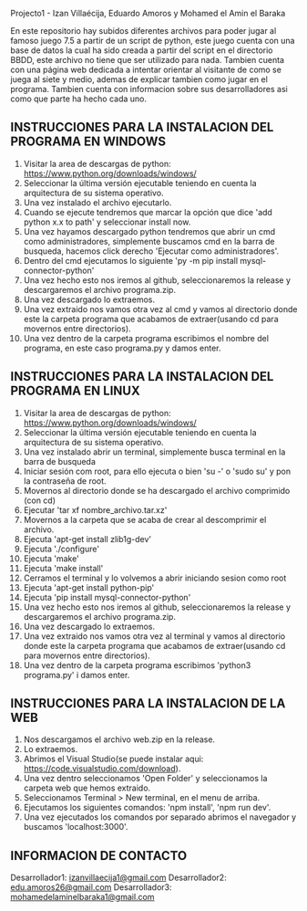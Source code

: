 Projecto1 - Izan Villaécija, Eduardo Amoros y Mohamed el Amin el Baraka

En este repositorio hay subidos diferentes archivos para poder jugar al famoso juego 7.5 a partir de un script de python, este juego cuenta con una base de datos la cual ha sido creada a partir del script en el directorio BBDD, este archivo no tiene que ser utilizado para nada. Tambien cuenta con una página web dedicada a intentar orientar al visitante de como se juega al siete y medio, ademas de explicar tambien como jugar en el programa. Tambien cuenta con informacion sobre sus desarrolladores asi como que parte ha hecho cada uno.

INSTRUCCIONES PARA LA INSTALACION DEL PROGRAMA EN WINDOWS
---------------------------------------------------------
1) Visitar la area de descargas de python: https://www.python.org/downloads/windows/
2) Seleccionar la última versión ejecutable teniendo en cuenta la arquitectura de su sistema operativo.
3) Una vez instalado el archivo ejecutarlo.
4) Cuando se ejecute tendremos que marcar la opción que dice 'add python x.x to path' y seleccionar install now.
5) Una vez hayamos descargado python tendremos que abrir un cmd como administradores, simplemente buscamos cmd en la barra de busqueda, hacemos click derecho 'Ejecutar como administradores'.
6) Dentro del cmd ejecutamos lo siguiente 'py -m pip install mysql-connector-python'
7) Una vez hecho esto nos iremos al github, seleccionaremos la release y descargaremos el archivo programa.zip.
8) Una vez descargado lo extraemos.
9) Una vez extraido nos vamos otra vez al cmd y vamos al directorio donde este la carpeta programa que acabamos de extraer(usando cd para movernos entre directorios). 
10) Una vez dentro de la carpeta programa escribimos el nombre del programa, en este caso programa.py y damos enter.

INSTRUCCIONES PARA LA INSTALACION DEL PROGRAMA EN LINUX
-------------------------------------------------------
1) Visitar la area de descargas de python: https://www.python.org/downloads/windows/
2) Seleccionar la última versión ejecutable teniendo en cuenta la arquitectura de su sistema operativo.
3) Una vez instalado abrir un terminal, simplemente busca terminal en la barra de busqueda
4) Iniciar sesión com root, para ello ejecuta o bien 'su -' o 'sudo su' y pon la contraseña de root.
5) Movernos al directorio donde se ha descargado el archivo comprimido (con cd)
6) Ejecutar 'tar xf nombre_archivo.tar.xz'
7) Movernos a la carpeta que se acaba de crear al descomprimir el archivo.
8) Ejecuta 'apt-get install zlib1g-dev'
9) Ejecuta './configure'
10) Ejecuta 'make'
11) Ejecuta 'make install'
12) Cerramos el terminal y lo volvemos a abrir iniciando sesion como root
13) Ejecuta 'apt-get install python-pip'
14) Ejecuta 'pip install mysql-connector-python'
15) Una vez hecho esto nos iremos al github, seleccionaremos la release y descargaremos el archivo programa.zip.
16) Una vez descargado lo extraemos.
17) Una vez extraido nos vamos otra vez al terminal y vamos al directorio donde este la carpeta programa que acabamos de extraer(usando cd para movernos entre directorios). 
18) Una vez dentro de la carpeta programa escribimos 'python3 programa.py' i damos enter.

INSTRUCCIONES PARA LA INSTALACION DE LA WEB
-------------------------------------------
1) Nos descargamos el archivo web.zip en la release.
2) Lo extraemos.
3) Abrimos el Visual Studio(se puede instalar aqui: https://code.visualstudio.com/download).
4) Una vez dentro seleccionamos 'Open Folder' y seleccionamos la carpeta web que hemos extraido.
5) Seleccionamos Terminal > New terminal, en el menu de arriba.
6) Ejecutamos los siguientes comandos: 'npm install', 'npm run dev'.
7) Una vez ejecutados los comandos por separado abrimos el navegador y buscamos 'localhost:3000'.

INFORMACION DE CONTACTO
-----------------------
Desarrollador1: izanvillaecija1@gmail.com
Desarrollador2: edu.amoros26@gmail.com
Desarrollador3: mohamedelaminelbaraka1@gmail.com
